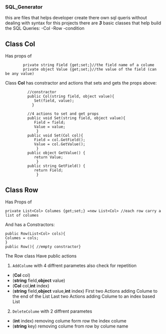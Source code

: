 ### SQL_Generator
this are files that helps developer create there own sql queris without dealing with syntax
for this projects there are ***3*** basic classes that help build the SQL Queries:
  -Col
  -Row
  -condition

## Class **Col** 
Has props of
```
        private string Field {get;set;}//the field name of a colume
        private object Value {get;set;}//the value of the field (can be any value)
```
Class **Col** has constractor and actions that sets and gets the props above:
```
          //constractor
          public Col(string field, object value){
             Set(field, value);
            }

          //4 actions to set and get props
          public void Set(string field, object value){
             Field = field;
             Value = value;
              }
          public void Set(Col col){
             Field = col.GetField();
             Value = col.GetValue();
              }
          public object GetValue() {
             return Value;
              }
          public string GetField() {
             return Field;
              }
 ```
## Class **Row** 
Has Props of
```
private List<Col> Columes {get;set;} =new List<Col> //each row carry a list of columes
```
And has a Constractors:
```
public Row(List<Col> cols){
Columes = cols;
}
public Row(){ //empty constractor}
```
The Row class Have public actions
1. ```AddColume``` with 4 diffrent parametes also check for repetition
- (**Col** col) 
- (**string** field,**object** value)
- (**Col** col,**int** index)
- (**string** field,**object** value,**int** index)
  First two Actions adding Colume to the end of the List 
  Last two Actions adding Colume to an index based List
  
2. ```DeleteColume``` with 2 diffrent parametes
- (**int** index) removing colume form row the index colume
- (**string** key) removing colume from row by colume name
    
